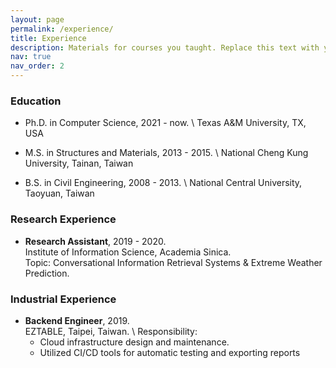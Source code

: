 ```yaml
---
layout: page
permalink: /experience/
title: Experience
description: Materials for courses you taught. Replace this text with your description.
nav: true
nav_order: 2
---
```


### Education

* Ph.D. in Computer Science, 2021 - now. \\
Texas A&M University, TX, USA

* M.S. in Structures and Materials, 2013 - 2015. \\
National Cheng Kung University, Tainan, Taiwan

* B.S. in Civil Engineering, 2008 - 2013. \\
National Central University, Taoyuan, Taiwan

### Research Experience

* **Research Assistant**, 2019 - 2020.  
Institute of Information Science, Academia Sinica.  
Topic: Conversational Information Retrieval Systems & Extreme Weather Prediction.

### Industrial Experience

* **Backend Engineer**, 2019.  
EZTABLE, Taipei, Taiwan. \\
Responsibility: 
    - Cloud infrastructure design and maintenance.
    - Utilized CI/CD tools for automatic testing and exporting reports